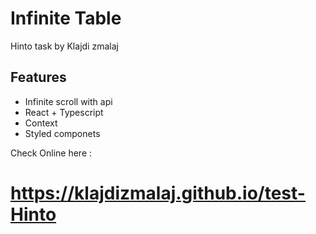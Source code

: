 # Infinite Table

Hinto task by Klajdi zmalaj

## Features

- Infinite scroll with api
- React + Typescript
- Context
- Styled componets

Check Online here :

# https://klajdizmalaj.github.io/test-Hinto
